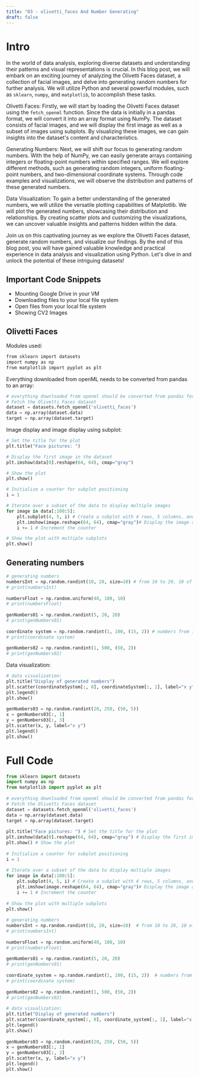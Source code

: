 ```yaml
---
title: "03 - olivetti_faces And Number Generating"
draft: false
---
```


# Intro

In the world of data analysis, exploring diverse datasets and understanding their patterns and visual representations is crucial. In this blog post, we will embark on an exciting journey of analyzing the Olivetti Faces dataset, a collection of facial images, and delve into generating random numbers for further analysis. We will utilize Python and several powerful modules, such as `sklearn`, `numpy`, and `matplotlib`, to accomplish these tasks.

Olivetti Faces: Firstly, we will start by loading the Olivetti Faces dataset using the `fetch_openml` function. Since the data is initially in a pandas format, we will convert it into an array format using NumPy. The dataset consists of facial images, and we will display the first image as well as a subset of images using subplots. By visualizing these images, we can gain insights into the dataset's content and characteristics.

Generating Numbers: Next, we will shift our focus to generating random numbers. With the help of NumPy, we can easily generate arrays containing integers or floating-point numbers within specified ranges. We will explore different methods, such as generating random integers, uniform floating-point numbers, and two-dimensional coordinate systems. Through code examples and visualizations, we will observe the distribution and patterns of these generated numbers.

Data Visualization: To gain a better understanding of the generated numbers, we will utilize the versatile plotting capabilities of Matplotlib. We will plot the generated numbers, showcasing their distribution and relationships. By creating scatter plots and customizing the visualizations, we can uncover valuable insights and patterns hidden within the data.

Join us on this captivating journey as we explore the Olivetti Faces dataset, generate random numbers, and visualize our findings. By the end of this blog post, you will have gained valuable knowledge and practical experience in data analysis and visualization using Python. Let's dive in and unlock the potential of these intriguing datasets!

## Important Code Snippets
- Mounting Google Drive in your VM
- Downloading files to your local file system
- Open files from your local file system
- Showing CV2 Images

## Olivetti Faces

Modules used:
```Python
from sklearn import datasets
import numpy as np
from matplotlib import pyplot as plt
```

Everything downloaded from openML needs to be converted from pandas to an array:
```Python
# everything downloaded from openml should be converted from pandas format to array format  
# Fetch the Olivetti Faces dataset  
dataset = datasets.fetch_openml('olivetti_faces')  
data = np.array(dataset.data)  
target = np.array(dataset.target)
```

Image display and image display using subplot:
```Python
# Set the title for the plot
plt.title("Face pictures: ")

# Display the first image in the dataset
plt.imshow(data[0].reshape(64, 64), cmap="gray")

# Show the plot
plt.show()

# Initialize a counter for subplot positioning
i = 1

# Iterate over a subset of the data to display multiple images
for image in data[:100:5]:
    plt.subplot(4, 5, i) # Create a subplot with 4 rows, 5 columns, and position i
    plt.imshow(image.reshape(64, 64), cmap="gray")# Display the image and reshape it to a 64x64 format
    i += 1 # Increment the counter

# Show the plot with multiple subplots
plt.show()
```

## Generating numbers

```Python
# generating numbers
numbersInt = np.random.randint(10, 20, size=10) # from 10 to 20, 10 of them
# print(numbersInt)
  
numbersFloat = np.random.uniform(40, 100, 10)
# print(numbersFloat)
  
genNumbers01 = np.random.randint(5, 20, 20)
# print(genNumbers01)
  
coordinate system = np.random.randint(1, 100, (15, 2)) # numbers from 1 to 100, 15 of them in two dimensions
# print(coordinate system)
  
genNumbers02 = np.random.randint(1, 500, (50, 2))
# print(genNumbers02)
```

Data visualization:
```Python
# data visualization:
plt.title("Display of generated numbers")
plt.scatter(coordinateSystem[:, 0], coordinateSystem[:, 1], label="x y")
plt.legend()
plt.show()
  
genNumbers03 = np.random.randint(20, 250, (50, 5))
x = genNumbers03[:, 1]
y = genNumbers03[:, 3]
plt.scatter(x, y, label="x y")
plt.legend()
plt.show()
```

# Full Code

```Python
from sklearn import datasets  
import numpy as np  
from matplotlib import pyplot as plt  
  
# everything downloaded from openml should be converted from pandas format to array format  
# Fetch the Olivetti Faces dataset  
dataset = datasets.fetch_openml('olivetti_faces')  
data = np.array(dataset.data)  
target = np.array(dataset.target)  
  
plt.title("Face pictures: ") # Set the title for the plot  
plt.imshow(data[0].reshape(64, 64), cmap="gray") # Display the first image in the dataset  
plt.show() # Show the plot  
  
# Initialize a counter for subplot positioning  
i = 1  
  
# Iterate over a subset of the data to display multiple images  
for image in data[:100:5]:  
    plt.subplot(4, 5, i) # Create a subplot with 4 rows, 5 columns, and position i  
    plt.imshow(image.reshape(64, 64), cmap="gray")# Display the image and reshape it to a 64x64 format  
    i += 1 # Increment the counter  
  
# Show the plot with multiple subplots  
plt.show()  
  
# generating numbers  
numbersInt = np.random.randint(10, 20, size=10)  # from 10 to 20, 10 of them  
# print(numbersInt)  
  
numbersFloat = np.random.uniform(40, 100, 10)  
# print(numbersFloat)  
  
genNumbers01 = np.random.randint(5, 20, 20)  
# print(genNumbers01)  
  
coordinate_system = np.random.randint(1, 100, (15, 2))  # numbers from 1 to 100, 15 of them in two dimensions  
# print(coordinate system)  
  
genNumbers02 = np.random.randint(1, 500, (50, 2))  
# print(genNumbers02)  
  
# data visualization:  
plt.title("Display of generated numbers")  
plt.scatter(coordinate_system[:, 0], coordinate_system[:, 1], label="x y")  
plt.legend()  
plt.show()  
  
genNumbers03 = np.random.randint(20, 250, (50, 5))  
x = genNumbers03[:, 1]  
y = genNumbers03[:, 3]  
plt.scatter(x, y, label="x y")  
plt.legend()  
plt.show()
```